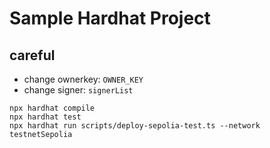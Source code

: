 # Sample Hardhat Project

## careful
* change ownerkey: `OWNER_KEY`
* change signer: `signerList`




```shell
npx hardhat compile
npx hardhat test
npx hardhat run scripts/deploy-sepolia-test.ts --network testnetSepolia
```



